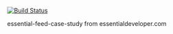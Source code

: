 [![Build Status](https://travis-ci.com/grd888/essential-feed-case-study.svg?branch=master)](https://travis-ci.com/grd888/essential-feed-case-study)

essential-feed-case-study from essentialdeveloper.com
